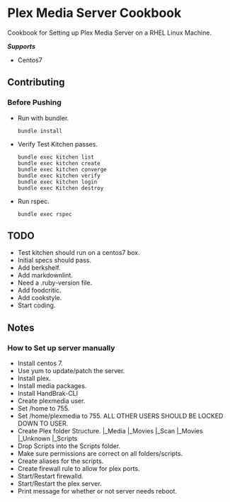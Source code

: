 # Plex Media Server Cookbook 

Cookbook for Setting up Plex Media Server on a RHEL Linux Machine.

***Supports***
- Centos7

## Contributing

### Before Pushing

- Run with bundler.
   ```
   bundle install
   ```
- Verify Test Kitchen passes.
   ```
   bundle exec kitchen list
   bundle exec kitchen create
   bundle exec kitchen converge
   bundle exec kitchen verify
   bundle exec kitchen login
   bundle exec Kitchen destroy 
   ```
- Run rspec.
   ```
   bundle exec rspec
   ```

## TODO

- Test kitchen should run on a centos7 box.
- Initial specs should pass.
- Add berkshelf.
- Add markdownlint.
- Need a .ruby-version file.
- Add foodcritic.
- Add cookstyle.
- Start coding.

## Notes

### How to Set up server manually

- Install centos 7.
- Use yum to update/patch the server.
- Install plex.
- Install media packages.
- Install HandBrak-CLI
- Create plexmedia user.
- Set /home to 755.
- Set /home/plexmedia to 755. ALL OTHER USERS SHOULD BE LOCKED DOWN TO USER.
- Create Plex folder Structure.
   |_Media
     |_Movies
   |_Scan
     |_Movies
     |_Unknown
   |_Scripts
- Drop Scripts into the Scripts folder.
- Make sure permissions are correct on all folders/scripts.
- Create aliases for the scripts.
- Create firewall rule to allow for plex ports.
- Start/Restart firewalld.
- Start/Restart the plex server.
- Print message for whether or not server needs reboot.
